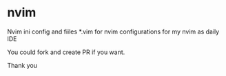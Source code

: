 # nvim
Nvim ini config and fiiles *.vim for nvim configurations for my nvim as daily IDE


You could fork and create PR if you want.


Thank you
